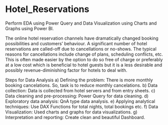 # Hotel_Reservations
Perform EDA using Power Query and Data Visualization using Charts and Graphs using Power BI.

The online hotel reservation channels have dramatically changed booking possibilities and customers’ behaviour. A significant number of hotel reservations are called-off due to cancellations or no-shows. The typical reasons for cancellations include change of plans, scheduling conflicts, etc. This is often made easier by the option to do so free of charge or preferably at a low cost which is beneficial to hotel guests but it is a less desirable and possibly revenue-diminishing factor for hotels to deal with.

Steps for Data Analysis
a)	Defining the problem: There is more monthly booking cancelations. So, task is to reduce monthly cancelations. 
b)	Data collection: Data is collected from hotel servers and from entry sheets.
c)	Data cleaning and pre-processing: Power Query for data cleaning.
d)	Exploratory data analysis: QnA type data analysis.
e)	Applying analytical techniques: Use DAX Functions for total nights, total bookings etc. 
f)	Data Visualization: Used charts and graphs for data visualizations.
g)	Interpretation and reporting: Create clean and beautiful Dashboard. 
